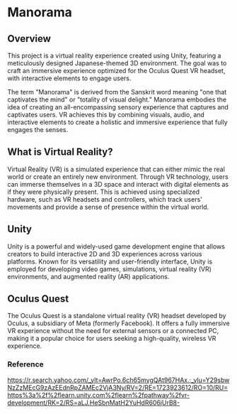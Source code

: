 # Manorama
## Overview
This project is a virtual reality experience created using Unity, featuring a meticulously designed Japanese-themed 3D environment. The goal was to craft an immersive experience optimized for the Oculus Quest VR headset, with interactive elements to engage users.

The term "Manorama" is derived from the Sanskrit word meaning "one that captivates the mind" or "totality of visual delight."  Manorama embodies the idea of creating an all-encompassing sensory experience that captures and captivates users. VR achieves this by combining visuals, audio, and interactive elements to create a holistic and immersive experience that fully engages the senses.

## What is Virtual Reality?
Virtual Reality (VR) is a simulated experience that can either mimic the real world or create an entirely new environment. Through VR technology, users can immerse themselves in a 3D space and interact with digital elements as if they were physically present. This is achieved using specialized hardware, such as VR headsets and controllers, which track users' movements and provide a sense of presence within the virtual world.

## Unity
Unity is a powerful and widely-used game development engine that allows creators to build interactive 2D and 3D experiences across various platforms. Known for its versatility and user-friendly interface, Unity is employed for developing video games, simulations, virtual reality (VR) environments, and augmented reality (AR) applications.

## Oculus Quest
The Oculus Quest is a standalone virtual reality (VR) headset developed by Oculus, a subsidiary of Meta (formerly Facebook). It offers a fully immersive VR experience without the need for external sensors or a connected PC, making it a popular choice for users seeking a high-quality, wireless VR experience.

### Reference
https://r.search.yahoo.com/_ylt=AwrPo.6ch65mygQAt967HAx.;_ylu=Y29sbwNzZzMEcG9zAzEEdnRpZAMEc2VjA3Ny/RV=2/RE=1723923612/RO=10/RU=https%3a%2f%2flearn.unity.com%2flearn%2fpathway%2fvr-development/RK=2/RS=aLJ.HeSbnMatH2YuHdR606jUrB8-
